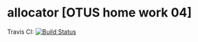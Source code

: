 # allocator [OTUS home work 04]
Travis CI:
[![Build Status](https://travis-ci.org/SergeiNA/allocator_otus_04.svg?branch=master)](https://travis-ci.org/SergeiNA/allocator_otus_04)
